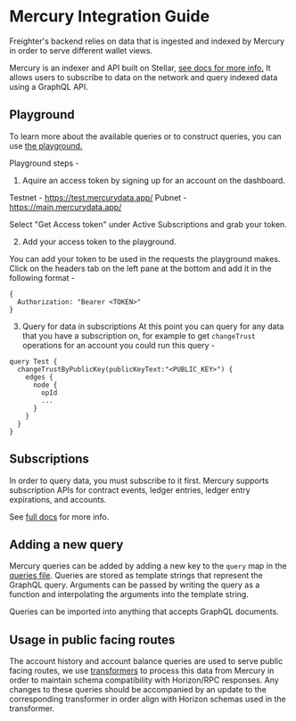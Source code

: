# Mercury Integration Guide

Freighter's backend relies on data that is ingested and indexed by Mercury in order to serve different wallet views.

Mercury is an indexer and API built on Stellar, [see docs for more info.](https://www.mercurydata.app/)
It allows users to subscribe to data on the network and query indexed data using a GraphQL API.

## Playground

To learn more about the available queries or to construct queries, you can use [the playground.](https://api.mercurydata.app:2083/graphiql)

Playground steps -

1. Aquire an access token by signing up for an account on the dashboard.

Testnet - https://test.mercurydata.app/
Pubnet - https://main.mercurydata.app/

Select "Get Access token" under Active Subscriptions and grab your token.

2. Add your access token to the playground.

You can add your token to be used in the requests the playground makes.
Click on the headers tab on the left pane at the bottom and add it in the following format -

```
{
  Authorization: "Bearer <TOKEN>"
}
```

3. Query for data in subscriptions
   At this point you can query for any data that you have a subscription on, for example to get `changeTrust` operations for an account you could run this query -

```
query Test {
  changeTrustByPublicKey(publicKeyText:"<PUBLIC_KEY>") {
    edges {
      node {
        opId
        ...
      }
    }
  }
}
```

## Subscriptions

In order to query data, you must subscribe to it first. Mercury supports subscription APIs for contract events, ledger entries, ledger entry expirations, and accounts.

See [full docs](https://docs.mercurydata.app/mercury-classic/subscriptions/api-definition) for more info.

## Adding a new query

Mercury queries can be added by adding a new key to the `query` map in the [queries file](../src/service/mercury/queries.ts).
Queries are stored as template strings that represent the GraphQL query. Arguments can be passed by writing the query as a function and interpolating the arguments into the template string.

Queries can be imported into anything that accepts GraphQL documents.

## Usage in public facing routes

The account history and account balance queries are used to serve public facing routes, we use [transformers](../src/service/mercury/helpers/transformers.ts) to process this data from Mercury in order to maintain schema compatibility with Horizon/RPC responses.
Any changes to these queries should be accompanied by an update to the corresponding transformer in order align with Horizon schemas used in the transformer.
